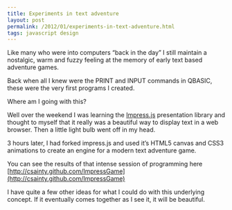 ```yaml
---
title: Experiments in text adventure
layout: post
permalink: /2012/01/experiments-in-text-adventure.html
tags: javascript design
---
```



Like many who were into computers “back in the day” I still maintain a nostalgic, warm and fuzzy feeling at the memory of early text based adventure games.  
  
Back when all I knew were the PRINT and INPUT commands in QBASIC, these were the very first programs I created.  
  
Where am I going with this?  
  
Well over the weekend I was learning the [Impress.js](http://bartaz.github.com/impress.js) presentation library and thought to myself that it really was a beautiful way to display text in a web browser. Then a little light bulb went off in my head.  
  
3 hours later, I had forked impress.js and used it’s HTML5 canvas and CSS3 animations to create an engine for a modern text adventure game.  
  
You can see the results of that intense session of programming here [http://csainty.github.com/ImpressGame](http://csainty.github.com/ImpressGame)  
  
I have quite a few other ideas for what I could do with this underlying concept. If it eventually comes together as I see it, it will be beautiful.  
  